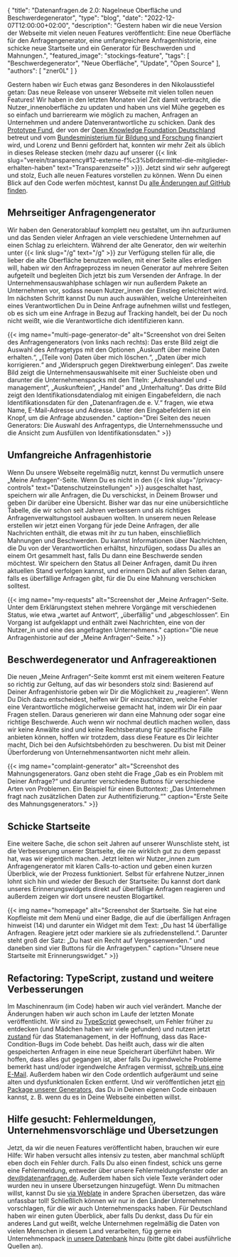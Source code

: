{
    "title": "Datenanfragen.de 2.0: Nagelneue Oberfläche und Beschwerdegenerator",
    "type": "blog",
    "date": "2022-12-07T12:00:00+02:00",
    "description": "Gestern haben wir die neue Version der Webseite mit vielen neuen Features veröffentlicht: Eine neue Oberfläche für den Anfragengenerator, eine umfangreichere Anfragenhistorie, eine schicke neue Startseite und ein Generator für Beschwerden und Mahnungen.",
    "featured_image": "stockings-feature",
    "tags": [ "Beschwerdegenerator", "Neue Oberfläche", "Update", "Open Source" ],
    "authors": [ "zner0L" ]
}

Gestern haben wir Euch etwas ganz Besonderes in den Nikolausstiefel getan: Das neue Release von unserer Webseite mit vielen tollen neuen Features! Wir haben in den letzten Monaten viel Zeit damit verbracht, die Nutzer_innenoberfläche zu updaten und haben uns viel Mühe gegeben es so einfach und barrierearm wie möglich zu machen, Anfragen an Unternehmen und andere Datenverantwortliche zu schicken. Dank des [Prototype Fund](https://prototypefund.de/), der von der [Open Knowledge Foundation Deutschland](https://okfn.de/) betreut und vom [Bundesministerium für Bildung und Forschung](https://bmbf.de) finanziert wird, und Lorenz und Benni gefördert hat, konnten wir mehr Zeit als üblich in dieses Release stecken (mehr dazu auf unserer {{< link slug="verein/transparency#12-externe-f%c3%b6rdermittel-die-mitglieder-erhalten-haben" text="Transparenzseite" >}}). Jetzt sind wir sehr aufgeregt und stolz, Euch alle neuen Features vorstellen zu können. Wenn Du einen Blick auf den Code werfen möchtest, kannst Du [alle Änderungen auf GitHub finden](https://github.com/datenanfragen/website/pull/921).

## Mehrseitiger Anfragengenerator

Wir haben den Generatorablauf komplett neu gestaltet, um ihn aufzuräumen und das Senden vieler Anfragen an viele verschiedene Unternehmen auf einen Schlag zu erleichtern. Während der alte Generator, den wir weiterhin unter {{< link slug="/g" text="/g" >}} zur Verfügung stellen für alle, die lieber die alte Oberfläche benutzen wollen, mit einer Seite alles erledigen will, haben wir den Anfrageprozess im neuen Generator auf mehrere Seiten aufgeteilt und begleiten Dich jetzt bis zum Versenden der Anfrage. In der Unternehmensauswahlphase schlagen wir nun außerdem Pakete an Unternehmen vor, sodass neuen Nutzer_innen der Einstieg erleichtert wird. Im nächsten Schritt kannst Du nun auch auswählen, welche Untereinheiten eines Verantwortlichen Du in Deine Anfrage aufnehmen willst und festlegen, ob es sich um eine Anfrage in Bezug auf Tracking handelt, bei der Du noch nicht weißt, wie die Verantwortliche dich identifizieren kann.

{{< img name="multi-page-generator-de" alt="Screenshot von drei Seiten des Anfragengenerators (von links nach rechts): Das erste Bild zeigt die Auswahl des Anfragetyps mit den Optionen „Auskunft über meine Daten erhalten.“, „(Teile von) Daten über mich löschen.“, „Daten über mich korrigieren.“ and „Widerspruch gegen Direktwerbung einlegen“. Das zweite Bild zeigt die Unternehmensauswahlseite mit einer Suchleiste oben und darunter die Unternehmenspacks mit den Titeln: „Adresshandel und -management“, „Auskunfteien“, „Handel“ and „Unterhaltung“. Das dritte Bild zeigt den Identifikationsdatendialog mit einigen Eingabefeldern, die nach Identifikationsdaten für den „Datenanfragen.de e. V.“ fragen, wie etwa Name, E-Mail-Adresse und Adresse. Unter den Eingabefeldern ist ein Knopf, um die Anfrage abzusenden." caption="Drei Seiten des neuen Generators: Die Auswahl des Anfragentyps, die Unternehmenssuche und die Ansicht zum Ausfüllen von Identifikationsdaten." >}}

## Umfangreiche Anfragenhistorie

Wenn Du unsere Webseite regelmäßig nutzt, kennst Du vermutlich unsere „Meine Anfragen“-Seite. Wenn Du es nicht in den {{< link slug="/privacy-controls" text="Datenschutzeinstellungen" >}} ausgeschaltet hast, speichern wir alle Anfragen, die Du verschickst, in Deinem Browser und geben Dir darüber eine Übersicht. Bisher war das nur eine unübersichtliche Tabelle, die wir schon seit Jahren verbessern und als richtiges Anfragenverwaltungstool ausbauen wollten. In unserem neuen Release erstellen wir jetzt einen Vorgang für jede Deine Anfragen, der alle Nachrichten enthält, die etwas mit ihr zu tun haben, einschließlich Mahnungen und Beschwerden. Du kannst Informationen über Nachrichten, die Du von der Verantwortlichen erhältst, hinzufügen, sodass Du alles an einem Ort gesammelt hast, falls Du dann eine Beschwerde senden möchtest. Wir speichern den Status all Deiner Anfragen, damit Du ihren aktuellen Stand verfolgen kannst, und erinnern Dich auf allen Seiten daran, falls es überfällige Anfragen gibt, für die Du eine Mahnung verschicken solltest.

{{< img name="my-requests" alt="Screenshot der „Meine Anfragen“-Seite. Unter dem Erklärungstext stehen mehrere Vorgänge mit verschiedenen Status, wie etwa „wartet auf Antwort“, „überfällig“ und „abgeschlossen“. Ein Vorgang ist aufgeklappt und enthält zwei Nachrichten, eine von der Nutzer_in und eine des angefragten Unternehmens." caption="Die neue Anfragenhistorie auf der „Meine Anfragen“-Seite." >}}

## Beschwerdegenerator und Anfragereaktionen

Die neuen „Meine Anfragen“-Seite kommt erst mit einem weiteren Feature so richtig zur Geltung, auf das wir besonders stolz sind: Basierend auf Deiner Anfragenhistorie geben wir Dir die Möglichkeit zu „reagieren“. Wenn Du Dich dazu entscheidest, helfen wir Dir einzuschätzen, welche Fehler eine Verantwortliche möglicherweise gemacht hat, indem wir Dir ein paar Fragen stellen. Daraus generieren wir dann eine Mahnung oder sogar eine richtige Beschwerde. Auch wenn wir nochmal deutlich machen wollen, dass wir keine Anwälte sind und keine Rechtsberatung für spezifische Fälle anbieten können, hoffen wir trotzdem, dass diese Feature es Dir leichter macht, Dich bei den Aufsichtsbehörden zu beschweren. Du bist mit Deiner Überforderung von Unternehmensantworten nicht mehr allein.

{{< img name="complaint-generator" alt="Screenshot des Mahnungsgenerators. Ganz oben steht die Frage „Gab es ein Problem mit Deiner Anfrage?“ und darunter verschiedene Buttons für verschiedene Arten von Problemen. Ein Beispiel für einen Buttontext: „Das Unternehmen fragt nach zusätzlichen Daten zur Authentifizierung.“" caption="Erste Seite des Mahnungsgenerators." >}}

## Schicke Startseite

Eine weitere Sache, die schon seit Jahren auf unserer Wunschliste steht, ist die Verbesserung unserer Startseite, die nie wirklich gut zu dem gepasst hat, was wir eigentlich machen. Jetzt leiten wir Nutzer_innen zum Anfragengenerator mit klaren Calls-to-action und geben einen kurzen Überblick, wie der Prozess funktioniert. Selbst für erfahrene Nutzer_innen lohnt sich hin und wieder der Besuch der Startseite: Du kannst dort dank unseres Erinnerungswidgets direkt auf überfällige Anfragen reagieren und außerdem zeigen wir dort unsere neusten Blogartikel.

{{< img name="homepage" alt="Screenshot der Startseite. Sie hat eine Kopfleiste mit dem Menü und einer Badge, die auf die überfälligen Anfragen hinweist (14) und darunter ein Widget mit dem Text: „Du hast 14 überfällige Anfragen. Reagiere jetzt oder markiere sie als zufriedenstellend.“. Darunter steht groß der Satz: „Du hast ein Recht auf Vergessenwerden.“ und daneben sind vier Buttons für die Anfragetypen." caption="Unsere neue Startseite mit Erinnerungswidget." >}}

## Refactoring: TypeScript, zustand und weitere Verbesserungen

Im Maschinenraum (im Code) haben wir auch viel verändert. Manche der Änderungen haben wir auch schon im Laufe der letzten Monate veröffentlicht. Wir sind zu [TypeScript](https://www.typescriptlang.org/) gewechselt, um Fehler früher zu entdecken (und Mädchen haben wir viele gefunden) und nutzen jetzt [zustand](https://github.com/pmndrs/zustand) für das Statemanagement, in der Hoffnung, dass das Race-Condition-Bugs im Code behebt. Das heißt auch, dass wir die alten gespeicherten Anfragen in eine neue Speicherart überführt haben. Wir hoffen, dass alles gut gegangen ist, aber falls Du irgendwelche Probleme bemerkt hast und/oder irgendwelche Anfragen vermisst, [schreib uns eine E-Mail](mailto:dev@datenanfragen.de). Außerdem haben wir den Code ordentlich aufgeräumt und seine alten und dysfunktionalen Ecken entfernt. Und wir veröffentlichen jetzt [ein Package unserer Generators](https://www.npmjs.com/package/@datenanfragen/components), das Du in Deinen eigenen Code einbauen kannst, z.&nbsp;B. wenn du es in Deine Webseite einbetten willst.

## Hilfe gesucht: Fehlermeldungen, Unternehmensvorschläge und Übersetzungen

Jetzt, da wir die neuen Features veröffentlicht haben, brauchen wir eure Hilfe: Wir haben versucht alles intensiv zu testen, aber manchmal schlüpft eben doch ein Fehler durch. Falls Du also einen findest, schick uns gerne eine Fehlermeldung, entweder über unsere Fehlermeldungsfenster oder an [dev@datenanfragen.de](mailto:dev@datenanfragen.de). Außerdem haben sich viele Texte verändert oder wurden neu in unsere Übersetzungen hinzugefügt. Wenn Du mitmachen willst, kannst Du sie [via Weblate](https://hosted.weblate.org/projects/datenanfragen-de/website/) in andere Sprachen übersetzen, das wäre unfassbar toll! Schließlich können wir nur in den Länder Unternehmen vorschlagen, für die wir auch Unternehmenspacks haben. Für Deutschland haben wir einen guten Überblick, aber falls Du denkst, dass Du für ein anderes Land gut weißt, welche Unternehmen regelmäßig die Daten von vielen Menschen in diesem Land verarbeiten, füg gerne ein Unternehmenspack [in unsere Datenbank](https://github.com/datenanfragen/data#company-packs) hinzu (bitte gibt dabei ausführliche Quellen an).
